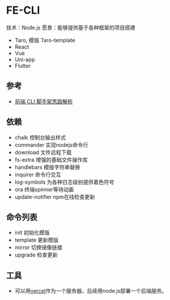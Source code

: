 # FE-CLI

技术：Node.js
愿景：能够提供基于各种框架的项目搭建

- Taro, 模版 Taro-template
- React
- Vue
- Uni-app
- Flutter

## 参考

- [前端 CLI 脚手架思路解析](https://mp.weixin.qq.com/s/CIPYsPLfIUV0UCbd9Sre4g)

## 依赖

- chalk 控制台输出样式
- commander 实现nodejs命令行
- download 文件远程下载
- fs-extra 增强的基础文件操作库
- handlebars 模版字符串替换
- inquirer 命令行交互
- log-symbols 为各种日志级别提供着色符号
- ora 终端spinner等待动画
- update-notifier npm在线检查更新

## 命令列表

- init 初始化模版
- template 更新模版
- mirror 切换镜像链接
- upgrade 检查更新

## 工具

- 可以用[vercel](https://vercel.com/dashboard)作为一个服务器，后续用node.js部署一个后端服务。
